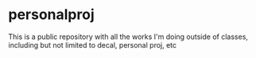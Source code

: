 # personalproj
This is a public repository with all the works I'm doing outside of classes, including but not limited to decal, personal proj, etc

